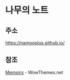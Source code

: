 # 나무의 노트

## 주소
https://namooplus.github.io/

## 참조
[Memoirs](https://www.wowthemes.net/memoirs-free-jekyll-theme/) - WowThemes.net
